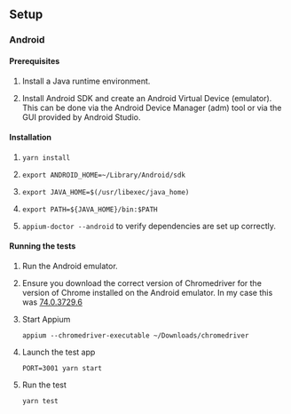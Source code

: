 ## Setup

### Android

#### Prerequisites

1. Install a Java runtime environment.

1. Install Android SDK and create an Android Virtual Device (emulator).
   This can be done via the Android Device Manager (adm) tool or via the GUI provided by Android Studio.
   
#### Installation
   
1. `yarn install`

1. `export ANDROID_HOME=~/Library/Android/sdk`

1. `export JAVA_HOME=$(/usr/libexec/java_home)`

1. `export PATH=${JAVA_HOME}/bin:$PATH`

1. `appium-doctor --android` to verify dependencies are set up correctly.

#### Running the tests

1. Run the Android emulator.

1. Ensure you download the correct version of Chromedriver for the version of Chrome installed on the Android emulator. In my case this was [74.0.3729.6](https://chromedriver.storage.googleapis.com/index.html?path=74.0.3729.6/) 

1. Start Appium 
    ```
    appium --chromedriver-executable ~/Downloads/chromedriver
    ```

1. Launch the test app
    ```
    PORT=3001 yarn start 
    ```

1. Run the test

    ```
    yarn test
    ```

